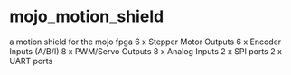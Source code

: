 # mojo_motion_shield
a motion shield for the mojo fpga
  6 x Stepper Motor Outputs
  6 x Encoder Inputs (A/B/I)
  8 x PWM/Servo Outputs
  8 x Analog Inputs
  2 x SPI ports
  2 x UART ports
